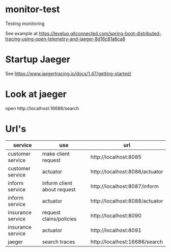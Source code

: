 # monitor-test

Testing monitoring

See example
at https://levelup.gitconnected.com/spring-boot-distributed-tracing-using-open-telemetry-and-jaeger-8d16c81a6ca8

# Startup Jaeger

See https://www.jaegertracing.io/docs/1.47/getting-started/

# Look at jaeger

open http://localhost:16686/search

# Url's

| service           | use                         | url                            |
|-------------------|-----------------------------|--------------------------------|
| customer service  | make client request         | http://localhost:8085          |
| customer service  | actuator                    | http://localhost:8086/actuator |
| inform service    | inform client about request | http://localhost:8087/inform   |
| inform service    | actuator                    | http://localhost:8088/actuator |
| insurance service | request clains/policies     | http://localhost:8090          |
| insurance service | actuator                    | http://localhost:8091          |
| jaeger            | search traces               | http://localhost:16686/search  |